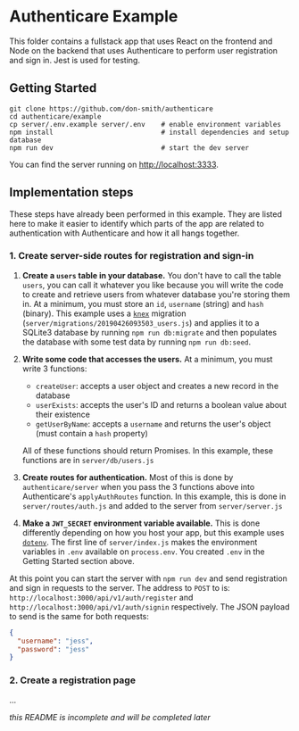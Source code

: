 # Authenticare Example

This folder contains a fullstack app that uses React on the frontend and Node on the backend that uses Authenticare to perform user registration and sign in. Jest is used for testing.

## Getting Started

```
git clone https://github.com/don-smith/authenticare
cd authenticare/example
cp server/.env.example server/.env    # enable environment variables
npm install                           # install dependencies and setup database
npm run dev                           # start the dev server
```

You can find the server running on [http://localhost:3333](http://localhost:3333).


## Implementation steps

These steps have already been performed in this example. They are listed here to make it easier to identify which parts of the app are related to authentication with Authenticare and how it all hangs together.

### 1. Create server-side routes for registration and sign-in

1. **Create a `users` table in your database.** You don't have to call the table `users`, you can call it whatever you like because you will write the code to create and retrieve users from whatever database you're storing them in. At a minimum, you must store an `id`, `username` (string) and `hash` (binary). This example uses a [`knex`](https://knexjs.org) migration (`server/migrations/20190426093503_users.js`) and applies it to a SQLite3 database by running `npm run db:migrate` and then populates the database with some test data by running `npm run db:seed`.

1. **Write some code that accesses the users.** At a minimum, you must write 3 functions:

    * `createUser`: accepts a user object and creates a new record in the database
    * `userExists`: accepts the user's ID and returns a boolean value about their existence
    * `getUserByName`: accepts a `username` and returns the user's object (must contain a `hash` property)

    All of these functions should return Promises. In this example, these functions are in `server/db/users.js`

1. **Create routes for authentication.** Most of this is done by `authenticare/server` when you pass the 3 functions above into Authenticare's `applyAuthRoutes` function. In this example, this is done in `server/routes/auth.js` and added to the server from `server/server.js`

1. **Make a `JWT_SECRET` environment variable available.** This is done differently depending on how you host your app, but this example uses [`dotenv`](https://www.npmjs.com/package/dotenv). The first line of `server/index.js` makes the environment variables in `.env` available on `process.env`. You created `.env` in the Getting Started section above.

At this point you can start the server with `npm run dev` and send registration and sign in requests to the server. The address to `POST` to is: `http://localhost:3000/api/v1/auth/register` and `http://localhost:3000/api/v1/auth/signin` respectively. The JSON payload to send is the same for both requests:

```json
{
  "username": "jess",
  "password": "jess"
}
```

### 2. Create a registration page

...

_this README is incomplete and will be completed later_
